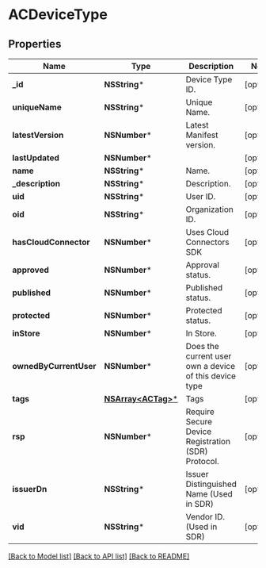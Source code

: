# ACDeviceType

## Properties
Name | Type | Description | Notes
------------ | ------------- | ------------- | -------------
**_id** | **NSString*** | Device Type ID. | [optional] 
**uniqueName** | **NSString*** | Unique Name. | [optional] 
**latestVersion** | **NSNumber*** | Latest Manifest version. | [optional] 
**lastUpdated** | **NSNumber*** |  | [optional] 
**name** | **NSString*** | Name. | [optional] 
**_description** | **NSString*** | Description. | [optional] 
**uid** | **NSString*** | User ID. | [optional] 
**oid** | **NSString*** | Organization ID. | [optional] 
**hasCloudConnector** | **NSNumber*** | Uses Cloud Connectors SDK | [optional] 
**approved** | **NSNumber*** | Approval status. | [optional] 
**published** | **NSNumber*** | Published status. | [optional] 
**protected** | **NSNumber*** | Protected status. | [optional] 
**inStore** | **NSNumber*** | In Store. | [optional] 
**ownedByCurrentUser** | **NSNumber*** | Does the current user own a device of this device type | [optional] 
**tags** | [**NSArray&lt;ACTag&gt;***](ACTag.md) | Tags | [optional] 
**rsp** | **NSNumber*** | Require Secure Device Registration (SDR) Protocol. | [optional] 
**issuerDn** | **NSString*** | Issuer Distinguished Name (Used in SDR) | [optional] 
**vid** | **NSString*** | Vendor ID. (Used in SDR) | [optional] 

[[Back to Model list]](../README.md#documentation-for-models) [[Back to API list]](../README.md#documentation-for-api-endpoints) [[Back to README]](../README.md)


